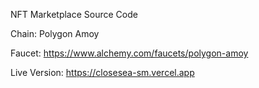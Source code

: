 NFT Marketplace Source Code

Chain: Polygon Amoy

Faucet: https://www.alchemy.com/faucets/polygon-amoy

Live Version: https://closesea-sm.vercel.app
